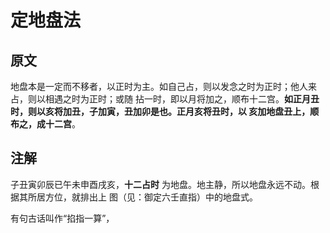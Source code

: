 定地盘法
===================================================================================
## 原文
地盘本是一定而不移者，以正时为主。如自己占，则以发念之时为正时；他人来占，则以相遇之时为正时；或随
拈一时，即以月将加之，顺布十二宫。**如正月丑时，则以亥将加丑，子加寅，丑加卯是也。正月亥将丑时，以
亥加地盘丑上，顺布之，成十二宫**。

## 注解
 子丑寅卯辰已午未申酉戌亥，**十二占时** 为地盘。地主静，所以地盘永远不动。根据其所居方位，就排出上
 图（见：御定六壬直指）中的地盘式。

 有句古话叫作“掐指一算”，